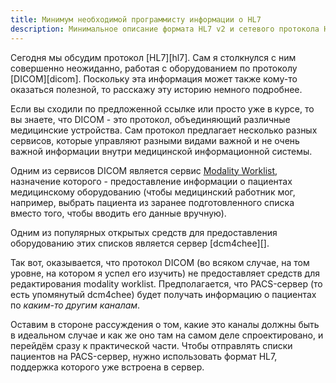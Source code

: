 ```yaml
---
title: Минимум необходимой программисту информации о HL7
description: Минимальное описание формата HL7 v2 и сетевого протокола HL7, необходимое для того, чтобы начать с ними работу.
---
```


Сегодня мы обсудим протокол [HL7][hl7]. Сам я столкнулся с ним совершенно
неожиданно, работая с оборудованием по протоколу [DICOM][dicom]. Поскольку эта
информация может также кому-то оказаться полезной, то расскажу эту историю
немного подробнее.

Если вы сходили по предложенной ссылке или просто уже в курсе, то вы знаете, что
DICOM - это протокол, объединяющий различные медицинские устройства. Сам
протокол предлагает несколько разных сервисов, которые управляют разными видами
важной и не очень важной информации внутри медицинской информационной системы.

Одним из сервисов DICOM является сервис [Modality Worklist][modality-worklist],
назначение которого - предоставление информации о пациентах медицинскому
оборудованию (чтобы медицинский работник мог, например, выбрать пациента из
заранее подготовленного списка вместо того, чтобы вводить его данные вручную).

Одним из популярных открытых средств для предоставления оборудованию этих
списков является сервер [dcm4chee][].

Так вот, оказывается, что протокол DICOM (во всяком случае, на том уровне, на
котором я успел его изучить) не предоставляет средств для редактирования
modality worklist. Предполагается, что PACS-сервер (то есть упомянутый dcm4chee)
будет получать информацию о пациентах по _каким-то другим каналам_.

Оставим в стороне рассуждения о том, какие это каналы должны быть в идеальном
случае и как же оно там на самом деле спроектировано, и перейдём сразу к
практической части. Чтобы отправлять списки пациентов на PACS-сервер, нужно
использовать формат HL7, поддержка которого уже встроена в сервер.

[modality-worklist]: https://en.wikipedia.org/wiki/DICOM#Modality_worklist
